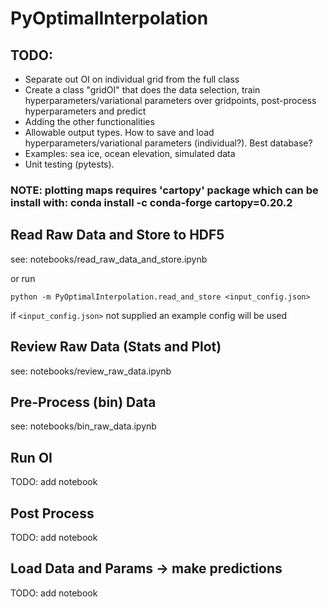 # PyOptimalInterpolation

## TODO:
- Separate out OI on individual grid from the full class
- Create a class "gridOI" that does the data selection, train hyperparameters/variational parameters over gridpoints, post-process hyperparameters and predict
- Adding the other functionalities
- Allowable output types. How to save and load hyperparameters/variational parameters (individual?). Best database?
- Examples: sea ice, ocean elevation, simulated data
- Unit testing (pytests).


### NOTE: plotting maps requires 'cartopy' package which can be install with: conda install -c conda-forge cartopy=0.20.2
 
## Read Raw Data and Store to HDF5

see: notebooks/read_raw_data_and_store.ipynb

or run 

`python -m PyOptimalInterpolation.read_and_store <input_config.json>`

if `<input_config.json>` not supplied an example config will be used


## Review Raw Data (Stats and Plot)

see: notebooks/review_raw_data.ipynb

## Pre-Process (bin) Data

see: notebooks/bin_raw_data.ipynb

## Run OI

TODO: add notebook

## Post Process 

TODO: add notebook

## Load Data and Params -> make predictions

TODO: add notebook
